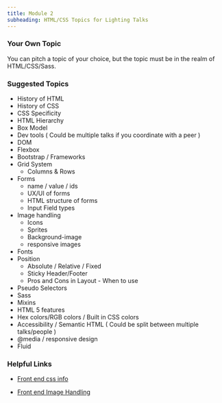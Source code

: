 ```yaml
---
title: Module 2
subheading: HTML/CSS Topics for Lighting Talks
---
```


### Your Own Topic

You can pitch a topic of your choice, but the topic must be in the realm of HTML/CSS/Sass.

### Suggested Topics

* History of HTML
* History of CSS
* CSS Specificity
* HTML Hierarchy
* Box Model
* Dev tools ( Could be multiple talks if you coordinate with a peer )
* DOM
* Flexbox
* Bootstrap / Frameworks
* Grid System
  * Columns & Rows
* Forms
  * name / value / ids
  * UX/UI of forms
  * HTML structure of forms
  * Input Field types
* Image handling
  * Icons
  * Sprites
  * Background-image
  * responsive images
* Fonts
* Position
  * Absolute / Relative / Fixed
  * Sticky Header/Footer
  * Pros and Cons in Layout - When to use
* Pseudo Selectors
* Sass
* Mixins
* HTML 5 features
* Hex colors/RGB colors / Built in CSS colors
* Accessibility / Semantic HTML ( Could be split between multiple talks/people )
* @media / responsive design
* Fluid

### Helpful Links

* [Front end css info](http://frontend.turing.io/independent-study/css-performance-and-organization.html)

* [Front end Image Handling](http://frontend.turing.io/independent-study/image-handling.html)
